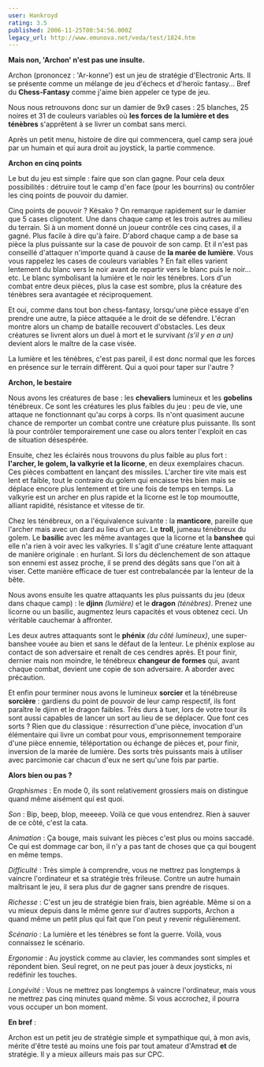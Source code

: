 ```yaml
---
user: Hankroyd
rating: 3.5
published: 2006-11-25T00:54:56.000Z
legacy_url: http://www.emunova.net/veda/test/1824.htm
---
```

**Mais non, 'Archon' n'est pas une insulte.**  

  

Archon (prononcez : 'Ar-konne') est un jeu de stratégie d'Electronic Arts. Il se présente comme un mélange de jeu d'échecs et d'heroïc fantasy... Bref du **Chess-Fantasy** comme j'aime bien appeler ce type de jeu.  

  

Nous nous retrouvons donc sur un damier de 9x9 cases : 25 blanches, 25 noires et 31 de couleurs variables où **les forces de la lumière et des ténèbres** s'apprêtent à se livrer un combat sans merci.  

  

Après un petit menu, histoire de dire qui commencera, quel camp sera joué par un humain et qui aura droit au joystick, la partie commence.  

  

**Archon en cinq points**  

  

Le but du jeu est simple : faire que son clan gagne. Pour cela deux possibilités : détruire tout le camp d'en face (pour les bourrins) ou contrôler les cinq points de pouvoir du damier.  

  

Cinq points de pouvoir ? Késako ? On remarque rapidement sur le damier que 5 cases clignotent. Une dans chaque camp et les trois autres au milieu du terrain. Si à un moment donné un joueur contrôle ces cinq cases, il a gagné. Plus facile à dire qu'à faire. D'abord chaque camp a de base sa pièce la plus puissante sur la case de pouvoir de son camp. Et il n'est pas conseillé d'attaquer n'importe quand à cause de **la marée de lumière**. Vous vous rappelez les cases de couleurs variables ? En fait elles varient lentement du blanc vers le noir avant de repartir vers le blanc puis le noir... etc. Le blanc symbolisant la lumière et le noir les ténèbres. Lors d'un combat entre deux pièces, plus la case est sombre, plus la créature des ténèbres sera avantagée et réciproquement.  

  

Et oui, comme dans tout bon chess-fantasy, lorsqu'une pièce essaye d'en prendre une autre, la pièce attaquée a le droit de se défendre. L'écran montre alors un champ de bataille recouvert d'obstacles. Les deux créatures se livrent alors un duel à mort et le survivant _(s'il y en a un)_ devient alors le maître de la case visée.  

  

La lumière et les ténèbres, c'est pas pareil, il est donc normal que les forces en présence sur le terrain diffèrent. Qui a quoi pour taper sur l'autre ?  

  

**Archon, le bestaire**  

  

Nous avons les créatures de base : les **chevaliers** lumineux et les **gobelins** ténébreux. Ce sont les créatures les plus faibles du jeu : peu de vie, une attaque ne fonctionnant qu'au corps à corps. Ils n'ont quasiment aucune chance de remporter un combat contre une créature plus puissante. Ils sont là pour contrôler temporairement une case ou alors tenter l'exploit en cas de situation désespérée.  

  

Ensuite, chez les éclairés nous trouvons du plus faible au plus fort : **l'archer, le golem, la valkyrie et la licorne**, en deux exemplaires chacun. Ces pièces combattent en lançant des missiles. L'archer tire vite mais est lent et faible, tout le contraire du golem qui encaisse très bien mais se déplace encore plus lentement et tire une fois de temps en temps. La valkyrie est un archer en plus rapide et la licorne est le top moumoutte, alliant rapidité, résistance et vitesse de tir.  

  

Chez les ténébreux, on a l'équivalence suivante : la **manticore**, pareille que l'archer mais avec un dard au lieu d'un arc. Le **troll**, jumeau ténébreux du golem. Le **basilic** avec les même avantages que la licorne et la **banshee** qui elle n'a rien à voir avec les valkyries. Il s'agit d'une créature lente attaquant de manière originale : en hurlant. Si lors du déclenchement de son attaque son ennemi est assez proche, il se prend des dégâts sans que l'on ait à viser. Cette manière efficace de tuer est contrebalancée par la lenteur de la bête.  

  

Nous avons ensuite les quatre attaquants les plus puissants du jeu (deux dans chaque camp) : le **djinn** _(lumière)_ et le **dragon** _(ténèbres)_. Prenez une licorne ou un basilic, augmentez leurs capacités et vous obtenez ceci. Un véritable cauchemar à affronter.  

Les deux autres attaquants sont le **phénix** _(du côté lumineux)_, une super-banshee vouée au bien et sans le défaut de la lenteur. Le phénix explose au contact de son adversaire et renaît de ces cendres après. Et pour finir, dernier mais non moindre, le ténébreux **changeur de formes** qui, avant chaque combat, devient une copie de son adversaire. A aborder avec précaution.  

  

Et enfin pour terminer nous avons le lumineux **sorcier** et la ténébreuse **sorcière** : gardiens du point de pouvoir de leur camp respectif, ils font paraître le djinn et le dragon faibles. Très durs à tuer, lors de votre tour ils sont aussi capables de lancer un sort au lieu de se déplacer. Que font ces sorts ? Rien que du classique : résurrection d'une pièce, invocation d'un élémentaire qui livre un combat pour vous, emprisonnement temporaire d'une pièce ennemie, téléportation ou échange de pièces et, pour finir, inversion de la marée de lumière. Des sorts très puissants mais à utiliser avec parcimonie car chacun d'eux ne sert qu'une fois par partie.  

  

**Alors bien ou pas ?**  

  

_Graphismes_ : En mode 0, ils sont relativement grossiers mais on distingue quand même aisément qui est quoi.  

  

_Son_ : Bip, beep, blop, meeeep. Voilà ce que vous entendrez. Rien à sauver de ce côté, c'est la cata.  

  

_Animation_ : Ça bouge, mais suivant les pièces c'est plus ou moins saccadé. Ce qui est dommage car bon, il n'y a pas tant de choses que ça qui bougent en même temps.  

  

_Difficulté_ : Très simple à comprendre, vous ne mettrez pas longtemps à vaincre l'ordinateur et sa stratégie très frileuse. Contre un autre humain maîtrisant le jeu, il sera plus dur de gagner sans prendre de risques.  

  

_Richesse_ : C'est un jeu de stratégie bien frais, bien agréable. Même si on a vu mieux depuis dans le même genre sur d'autres supports, Archon a quand même un petit plus qui fait que l'on peut y revenir régulièrement.  

  

_Scénario_ : La lumière et les ténèbres se font la guerre. Voilà, vous connaissez le scénario.  

  

_Ergonomie_ : Au joystick comme au clavier, les commandes sont simples et répondent bien. Seul regret, on ne peut pas jouer à deux joysticks, ni redéfinir les touches.  

  

_Longévité_ : Vous ne mettrez pas longtemps à vaincre l'ordinateur, mais vous ne mettrez pas cinq minutes quand même. Si vous accrochez, il pourra vous occuper un bon moment.  

  

**En bref** :  

Archon est un petit jeu de stratégie simple et sympathique qui, à mon avis, mérite d'être testé au moins une fois par tout amateur d'Amstrad **et** de stratégie. Il y a mieux ailleurs mais pas sur CPC.